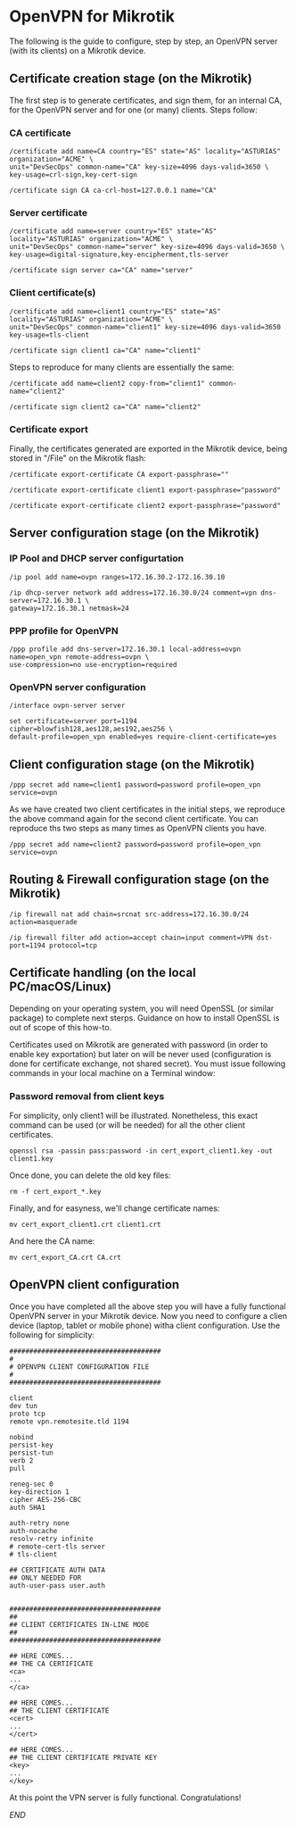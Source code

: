 # OpenVPN for Mikrotik
The following is the guide to configure, step by step, an OpenVPN server (with its clients) on a Mikrotik device. 

## Certificate creation stage **(on the Mikrotik)**
The first step is to generate certificates, and sign them, for an internal CA, for the OpenVPN server and for one (or many) clients. Steps follow:

### CA certificate
``` 
/certificate add name=CA country="ES" state="AS" locality="ASTURIAS" organization="ACME" \
unit="DevSecOps" common-name="CA" key-size=4096 days-valid=3650 \ 
key-usage=crl-sign,key-cert-sign

/certificate sign CA ca-crl-host=127.0.0.1 name="CA"
``` 
### Server certificate
``` 
/certificate add name=server country="ES" state="AS" locality="ASTURIAS" organization="ACME" \
unit="DevSecOps" common-name="server" key-size=4096 days-valid=3650 \
key-usage=digital-signature,key-encipherment,tls-server

/certificate sign server ca="CA" name="server"
``` 
### Client certificate(s)
```
/certificate add name=client1 country="ES" state="AS" locality="ASTURIAS" organization="ACME" \
unit="DevSecOps" common-name="client1" key-size=4096 days-valid=3650 key-usage=tls-client

/certificate sign client1 ca="CA" name="client1"
``` 

Steps to reproduce for many clients are essentially the same:
```
/certificate add name=client2 copy-from="client1" common-name="client2"

/certificate sign client2 ca="CA" name="client2"
``` 

### Certificate export
Finally, the certificates generated are exported in the Mikrotik device, being stored in "/File" on the Mikrotik flash:

``` 
/certificate export-certificate CA export-passphrase=""

/certificate export-certificate client1 export-passphrase="password"

/certificate export-certificate client2 export-passphrase="password"
``` 


## Server configuration stage **(on the Mikrotik)**

### IP Pool and DHCP server configurtation
```
/ip pool add name=ovpn ranges=172.16.30.2-172.16.30.10

/ip dhcp-server network add address=172.16.30.0/24 comment=vpn dns-server=172.16.30.1 \
gateway=172.16.30.1 netmask=24
```

### PPP profile for OpenVPN
```
/ppp profile add dns-server=172.16.30.1 local-address=ovpn name=open_vpn remote-address=ovpn \
use-compression=no use-encryption=required
```

### OpenVPN server configuration
``` 
/interface ovpn-server server 

set certificate=server port=1194 cipher=blowfish128,aes128,aes192,aes256 \
default-profile=open_vpn enabled=yes require-client-certificate=yes
```

## Client configuration stage **(on the Mikrotik)**
```
/ppp secret add name=client1 password=password profile=open_vpn service=ovpn
```

As we have created two client certificates in the initial steps, we reproduce the above command again for the second client certificate. You can reproduce ths two steps as many times as OpenVPN clients you have. 
```
/ppp secret add name=client2 password=password profile=open_vpn service=ovpn
```

## Routing & Firewall configuration stage (on the Mikrotik)
``` 
/ip firewall nat add chain=srcnat src-address=172.16.30.0/24 action=masquerade 

/ip firewall filter add action=accept chain=input comment=VPN dst-port=1194 protocol=tcp
```


## Certificate handling **(on the local PC/macOS/Linux)**
Depending on your operating system, you will need OpenSSL (or similar package) to complete next sterps. Guidance on how to install OpenSSL is out of scope of this how-to.

Certificates used on Mikrotik are generated with password (in order to enable key exportation) but later on will be never used (configuration is done for certificate exchange, not shared secret). You must issue following commands in your local machine on a Terminal window:

### Password removal from client keys
For simplicity, only client1 will be illustrated. Nonetheless, this exact command can be used (or will be needed) for all the other client certificates. 
```
openssl rsa -passin pass:password -in cert_export_client1.key -out client1.key
```

Once done, you can delete the old key files:
```
rm -f cert_export_*.key
```

Finally, and for easyness, we'll change certificate names:
```
mv cert_export_client1.crt client1.crt
```

And here the CA name:
```
mv cert_export_CA.crt CA.crt
```

## OpenVPN client configuration
Once you have completed all the above step you will have a fully functional OpenVPN server in your Mikrotik device. Now you need to configure a clien device (laptop, tablet or mobile phone) witha client configuration. Use the following for simplicity:

```
######################################
#
# OPENVPN CLIENT CONFIGURATION FILE 
#
######################################

client
dev tun
proto tcp
remote vpn.remotesite.tld 1194

nobind
persist-key
persist-tun
verb 2
pull

reneg-sec 0
key-direction 1
cipher AES-256-CBC
auth SHA1

auth-retry none
auth-nocache
resolv-retry infinite
# remote-cert-tls server
# tls-client

## CERTIFICATE AUTH DATA 
## ONLY NEEDED FOR
auth-user-pass user.auth


######################################
##
## CLIENT CERTIFICATES IN-LINE MODE
##
######################################

## HERE COMES...
## THE CA CERTIFICATE
<ca>
...
</ca>

## HERE COMES...
## THE CLIENT CERTIFICATE
<cert>
...
</cert>

## HERE COMES...
## THE CLIENT CERTIFICATE PRIVATE KEY 
<key>
...
</key>

```
At this point the VPN server is fully functional. Congratulations!

_END_
